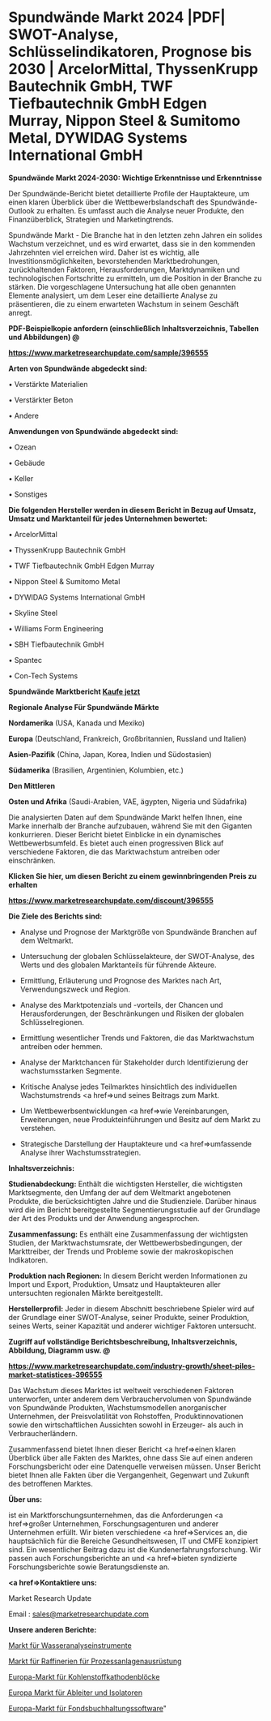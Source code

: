 # Spundwände Markt 2024 |PDF| SWOT-Analyse, Schlüsselindikatoren, Prognose bis 2030 | ArcelorMittal, ThyssenKrupp Bautechnik GmbH, TWF Tiefbautechnik GmbH Edgen Murray, Nippon Steel & Sumitomo Metal, DYWIDAG Systems International GmbH

<strong>Spundwände Markt 2024-2030: Wichtige Erkenntnisse und Erkenntnisse</strong>

Der Spundwände-Bericht bietet detaillierte Profile der Hauptakteure, um einen klaren Überblick über die Wettbewerbslandschaft des Spundwände-Outlook zu erhalten. Es umfasst auch die Analyse neuer Produkte, den Finanzüberblick, Strategien und Marketingtrends.

Spundwände Markt - Die Branche hat in den letzten zehn Jahren ein solides Wachstum verzeichnet, und es wird erwartet, dass sie in den kommenden Jahrzehnten viel erreichen wird. Daher ist es wichtig, alle Investitionsmöglichkeiten, bevorstehenden Marktbedrohungen, zurückhaltenden Faktoren, Herausforderungen, Marktdynamiken und technologischen Fortschritte zu ermitteln, um die Position in der Branche zu stärken. Die vorgeschlagene Untersuchung hat alle oben genannten Elemente analysiert, um dem Leser eine detaillierte Analyse zu präsentieren, die zu einem erwarteten Wachstum in seinem Geschäft anregt.



<strong><b>PDF-Beispielkopie anfordern (einschließlich Inhaltsverzeichnis, Tabellen und Abbildungen) @ </b></strong>

<strong><a href=https://www.marketresearchupdate.com/sample/396555>

<strong>https://www.marketresearchupdate.com/sample/396555</u></a></strong></strong>



<strong>Arten von Spundwände abgedeckt sind:</strong>

• Verstärkte Materialien

• Verstärkter Beton

• Andere



<strong>Anwendungen von Spundwände abgedeckt sind:</strong>

• Ozean

• Gebäude

• Keller

• Sonstiges



<strong>Die folgenden Hersteller werden in diesem Bericht in Bezug auf Umsatz, Umsatz und Marktanteil für jedes Unternehmen bewertet:</strong>

• ArcelorMittal

• ThyssenKrupp Bautechnik GmbH

• TWF Tiefbautechnik GmbH Edgen Murray

• Nippon Steel & Sumitomo Metal

• DYWIDAG Systems International GmbH

• Skyline Steel

• Williams Form Engineering

• SBH Tiefbautechnik GmbH

• Spantec

• Con-Tech Systems



<strong>Spundwände Marktbericht <a href=https://www.marketresearchupdate.com/buynow/396555>Kaufe jetzt</a></strong>



<strong>Regionale Analyse Für Spundwände Märkte</strong>



<strong>Nordamerika</strong> (USA, Kanada und Mexiko)



<strong>Europa</strong> (Deutschland, Frankreich, Großbritannien, Russland und Italien)



<strong>Asien-Pazifik</strong> (China, Japan, Korea, Indien und Südostasien)



<strong>Südamerika</strong> (Brasilien, Argentinien, Kolumbien, etc.)



<strong>Den Mittleren</strong> 

<strong>Osten und Afrika</strong> (Saudi-Arabien, VAE, ägypten, Nigeria und Südafrika)

Die analysierten Daten auf dem Spundwände Markt helfen Ihnen, eine Marke innerhalb der Branche aufzubauen, während Sie mit den Giganten konkurrieren. Dieser Bericht bietet Einblicke in ein dynamisches Wettbewerbsumfeld. Es bietet auch einen progressiven Blick auf verschiedene Faktoren, die das Marktwachstum antreiben oder einschränken.



<strong>Klicken Sie hier, um diesen Bericht zu einem gewinnbringenden Preis zu erhalten
</strong>

<strong><a href=https://www.marketresearchupdate.com/discount/396555>https://www.marketresearchupdate.com/discount/396555</b></u></strong></a>



<strong>Die Ziele des Berichts sind:</strong>

- Analyse und Prognose der Marktgröße von Spundwände Branchen auf dem Weltmarkt.

- Untersuchung der globalen Schlüsselakteure, der SWOT-Analyse, des Werts und des globalen Marktanteils für führende Akteure.

- Ermittlung, Erläuterung und Prognose des Marktes nach Art, Verwendungszweck und Region.

- Analyse des Marktpotenzials und -vorteils, der Chancen und Herausforderungen, der Beschränkungen und Risiken der globalen Schlüsselregionen.

- Ermittlung wesentlicher Trends und Faktoren, die das Marktwachstum antreiben oder hemmen.

- Analyse der Marktchancen für Stakeholder durch Identifizierung der wachstumsstarken Segmente.

- Kritische Analyse jedes Teilmarktes hinsichtlich des individuellen Wachstumstrends <a href=>und</a> seines Beitrags zum Markt.

- Um Wettbewerbsentwicklungen <a href=>wie</a> Vereinbarungen, Erweiterungen, neue Produkteinführungen und Besitz auf dem Markt zu verstehen.

- Strategische Darstellung der Hauptakteure und <a href=>umfas</a>sende Analyse ihrer Wachstumsstrategien.



<strong>Inhaltsverzeichnis:</strong>



<strong>Studienabdeckung:</strong> Enthält die wichtigsten Hersteller, die wichtigsten Marktsegmente, den Umfang der auf dem Weltmarkt angebotenen Produkte, die berücksichtigten Jahre und die Studienziele. Darüber hinaus wird die im Bericht bereitgestellte Segmentierungsstudie auf der Grundlage der Art des Produkts und der Anwendung angesprochen.



<strong>Zusammenfassung:</strong> Es enthält eine Zusammenfassung der wichtigsten Studien, der Marktwachstumsrate, der Wettbewerbsbedingungen, der Markttreiber, der Trends und Probleme sowie der makroskopischen Indikatoren.



<strong>Produktion nach Regionen:</strong> In diesem Bericht werden Informationen zu Import und Export, Produktion, Umsatz und Hauptakteuren aller untersuchten regionalen Märkte bereitgestellt.



<strong>Herstellerprofil:</strong> Jeder in diesem Abschnitt beschriebene Spieler wird auf der Grundlage einer SWOT-Analyse, seiner Produkte, seiner Produktion, seines Werts, seiner Kapazität und anderer wichtiger Faktoren untersucht.



<strong><b>Zugriff auf vollständige Berichtsbeschreibung, Inhaltsverzeichnis, Abbildung, Diagramm usw. @ </b></strong>

<strong><a href=https://www.marketresearchupdate.com/industry-growth/sheet-piles-market-statistices-396555>https://www.marketresearchupdate.com/industry-growth/sheet-piles-market-statistices-396555</a></strong>

Das Wachstum dieses Marktes ist weltweit verschiedenen Faktoren unterworfen, unter anderem dem Verbrauchervolumen von Spundwände von Spundwände Produkten, Wachstumsmodellen anorganischer Unternehmen, der Preisvolatilität von Rohstoffen, Produktinnovationen sowie den wirtschaftlichen Aussichten sowohl in Erzeuger- als auch in Verbraucherländern.

Zusammenfassend bietet Ihnen dieser Bericht <a href=>einen</a> klaren Überblick über alle Fakten des Marktes, ohne dass Sie auf einen anderen Forschungsbericht oder eine Datenquelle verweisen müssen. Unser Bericht bietet Ihnen alle Fakten über die Vergangenheit, Gegenwart und Zukunft des betroffenen Marktes.



<strong>Über uns:</strong>

 ist ein Marktforschungsunternehmen, das die Anforderungen <a href=>großer</a> Unternehmen, Forschungsagenturen und anderer Unternehmen erfüllt. Wir bieten verschiedene <a href=>Services</a> an, die hauptsächlich für die Bereiche Gesundheitswesen, IT und CMFE konzipiert sind. Ein wesentlicher Beitrag dazu ist die Kundenerfahrungsforschung. Wir passen auch Forschungsberichte an und <a href=>bieten</a> syndizierte Forschungsberichte sowie Beratungsdienste an.



<strong><a href=>Kontaktiere uns:</a></strong>

Market Research Update

Email : sales@marketresearchupdate.com



<strong>Unsere anderen Berichte:</strong>

<a href=https://www.linkedin.com/pulse/water-analytical-instruments-market-2023-top>Markt für Wasseranalyseinstrumente</a>

<a href=https://www.linkedin.com/pulse/process-plant-equipment-refineries-market-size>Markt für Raffinerien für Prozessanlagenausrüstung</a>

<a href=https://www.linkedin.com/pulse/europe-carbon-cathode-block-market-size-share-outlook>Europa-Markt für Kohlenstoffkathodenblöcke</a>

<a href=https://www.linkedin.com/pulse/europe-arrestors-insulator-market-upcoming-trends>Europa Markt für Ableiter und Isolatoren</a>

<a href=https://www.linkedin.com/pulse/europe-fund-accounting-software-market-2023-new-study-kpswf/>Europa-Markt für Fondsbuchhaltungssoftware</a>"
